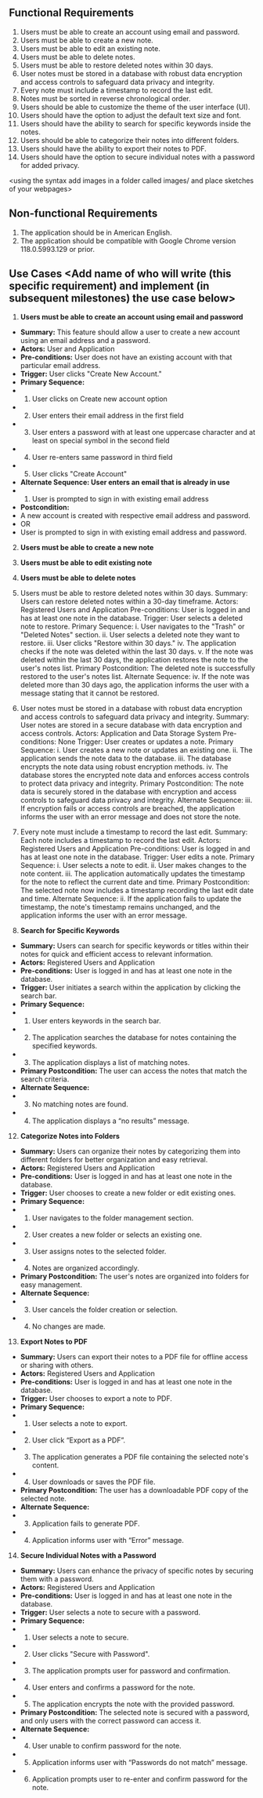 ## Functional Requirements
1. Users must be able to create an account using email and password.
2. Users must be able to create a new note.
3. Users must be able to edit an existing note.
4. Users must be able to delete notes.
5. Users must be able to restore deleted notes within 30 days.
6. User notes must be stored in a database with robust data encryption and access controls to safeguard data privacy and integrity.
7. Every note must include a timestamp to record the last edit.
8. Notes must be sorted in reverse chronological order.
9. Users should be able to customize the theme of the user interface (UI).
10. Users should have the option to adjust the default text size and font.
11. Users should have the ability to search for specific keywords inside the notes.
12. Users should be able to categorize their notes into different folders.
13. Users should have the ability to export their notes to PDF.
14. Users should have the option to secure individual notes with a password for added privacy.

<using the syntax [](images/ui1.png) add images in a folder called images/ and place sketches of your webpages>

## Non-functional Requirements
1. The application should be in American English.
2. The application should be compatible with Google Chrome version 118.0.5993.129 or prior.





## Use Cases <Add name of who will write (this specific requirement) and implement (in subsequent milestones) the use case below>

1. **Users must be able to create an account using email and password** <Novel Alam>
- **Summary:** This feature should allow a user to create a new account using an email address and a password. 
- **Actors:** User and Application
- **Pre-conditions:** User does not have an existing account with that particular email address.
- **Trigger:** User clicks "Create New Account."
- **Primary Sequence:**
- 1. User clicks on Create new account option
- 2. User enters their email address in the first field
- 3. User enters a password with at least one uppercase character and at least on special symbol in the second field
- 4. User re-enters same password in third field
- 5. User clicks "Create Account"
- **Alternate Sequence: User enters an email that is already in use**
- 1. User is prompted to sign in with existing email address
- **Postcondition:** 
- A new account is created with respective email address and password.
- OR
- User is prompted to sign in with existing email address and password. 

2. **Users must be able to create a new note** <Novel Alam>

3. **Users must be able to edit existing note** <Novel Alam>
4. **Users must be able to delete notes** <Novel Alam>

5. Users must be able to restore deleted notes within 30 days.
Summary: Users can restore deleted notes within a 30-day timeframe.
Actors: Registered Users and Application
Pre-conditions: User is logged in and has at least one note in the database.
Trigger: User selects a deleted note to restore.
Primary Sequence:
i. User navigates to the "Trash" or "Deleted Notes" section.
ii. User selects a deleted note they want to restore.
iii. User clicks "Restore within 30 days."
iv. The application checks if the note was deleted within the last 30 days.
v. If the note was deleted within the last 30 days, the application restores the note to the user's notes list.
Primary Postcondition: The deleted note is successfully restored to the user's notes list.
Alternate Sequence:
iv. If the note was deleted more than 30 days ago, the application informs the user with a message stating that it cannot be restored.

6. User notes must be stored in a database with robust data encryption and access controls to safeguard data privacy and integrity.
Summary: User notes are stored in a secure database with data encryption and access controls.
Actors: Application and Data Storage System
Pre-conditions: None
Trigger: User creates or updates a note.
Primary Sequence:
i. User creates a new note or updates an existing one.
ii. The application sends the note data to the database.
iii. The database encrypts the note data using robust encryption methods.
iv. The database stores the encrypted note data and enforces access controls to protect data privacy and integrity.
Primary Postcondition: The note data is securely stored in the database with encryption and access controls to safeguard data privacy and integrity.
Alternate Sequence:
iii. If encryption fails or access controls are breached, the application informs the user with an error message and does not store the note.

7. Every note must include a timestamp to record the last edit.
Summary: Each note includes a timestamp to record the last edit.
Actors: Registered Users and Application
Pre-conditions: User is logged in and has at least one note in the database.
Trigger: User edits a note.
Primary Sequence:
i. User selects a note to edit.
ii. User makes changes to the note content.
iii. The application automatically updates the timestamp for the note to reflect the current date and time.
Primary Postcondition: The selected note now includes a timestamp recording the last edit date and time.
Alternate Sequence:
ii. If the application fails to update the timestamp, the note's timestamp remains unchanged, and the application informs the user with an error message.


11. **Search for Specific Keywords** <Jaclyn Turner>
- **Summary:** Users can search for specific keywords or titles within their notes for quick and efficient access to relevant information.
- **Actors:** Registered Users and Application
- **Pre-conditions:** User is logged in and has at least one note in the database.
- **Trigger:** User initiates a search within the application by clicking the search bar.
- **Primary Sequence:**
- 1. User enters keywords in the search bar.
- 2. The application searches the database for notes containing the specified keywords.
- 3. The application displays a list of matching notes.
- **Primary Postcondition:** The user can access the notes that match the search criteria.
- **Alternate Sequence:**
- 3. No matching notes are found.
- 4. The application displays a “no results” message.

12. **Categorize Notes into Folders** <Jaclyn Turner>
- **Summary:** Users can organize their notes by categorizing them into different folders for better organization and easy retrieval.
- **Actors:** Registered Users and Application
- **Pre-conditions:** User is logged in and has at least one note in the database.
- **Trigger:** User chooses to create a new folder or edit existing ones.
- **Primary Sequence:**
- 1. User navigates to the folder management section.
- 2. User creates a new folder or selects an existing one.
- 3. User assigns notes to the selected folder.
- 4. Notes are organized accordingly.
- **Primary Postcondition:** The user's notes are organized into folders for easy management.
- **Alternate Sequence:**
- 3. User cancels the folder creation or selection.
- 4. No changes are made.

13. **Export Notes to PDF** <Jaclyn Turner>
- **Summary:** Users can export their notes to a PDF file for offline access or sharing with others.
- **Actors:** Registered Users and Application
- **Pre-conditions:** User is logged in and has at least one note in the database.
- **Trigger:** User chooses to export a note to PDF.
- **Primary Sequence:**
- 1. User selects a note to export.
- 2. User click “Export as a PDF”.
- 3. The application generates a PDF file containing the selected note's content.
- 4. User downloads or saves the PDF file.
- **Primary Postcondition:** The user has a downloadable PDF copy of the selected note.
- **Alternate Sequence:**
- 3. Application fails to generate PDF.
- 4. Application informs user with “Error” message.

14. **Secure Individual Notes with a Password** <Jaclyn Turner>
- **Summary:** Users can enhance the privacy of specific notes by securing them with a password.
- **Actors:** Registered Users and Application
- **Pre-conditions:** User is logged in and has at least one note in the database.
- **Trigger:** User selects a note to secure with a password.
- **Primary Sequence:**
- 1. User selects a note to secure.
- 2. User clicks "Secure with Password".
- 3. The application prompts user for password and confirmation.
- 4. User enters and confirms a password for the note.
- 5. The application encrypts the note with the provided password.
- **Primary Postcondition:** The selected note is secured with a password, and only users with the correct password can access it.
- **Alternate Sequence:**
- 4. User unable to confirm password for the note.
- 5. Application informs user with “Passwords do not match” message.
- 6. Application prompts user to re-enter and confirm password for the note.
